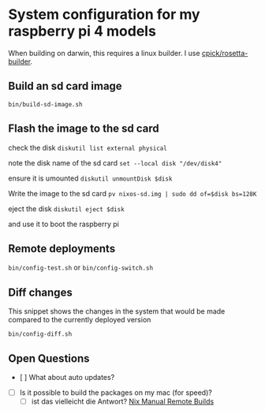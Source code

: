 # System configuration for my raspberry pi 4 models

When building on darwin, this requires a linux builder. I use [cpick/rosetta-builder](https://github.com/cpick/nix-rosetta-builder).

## Build an sd card image

`bin/build-sd-image.sh`

## Flash the image to the sd card

check the disk
`diskutil list external physical`

note the disk name of the sd card
`set --local disk "/dev/disk4"`

ensure it is umounted
`diskutil unmountDisk $disk`

Write the image to the sd card
`pv nixos-sd.img | sudo dd of=$disk bs=128K`

eject the disk
`diskutil eject $disk`

and use it to boot the raspberry pi

## Remote deployments

`bin/config-test.sh` or `bin/config-switch.sh`

## Diff changes

This snippet shows the changes in the system that would be made compared to the currently deployed version

`bin/config-diff.sh`

## Open Questions

- [ ] What about auto updates?
- [ ] Is it possible to build the packages on my mac (for speed)?
  - [ ] ist das vielleicht die Antwort? [Nix Manual Remote Builds](https://docs.lix.systems/manual/lix/stable/advanced-topics/distributed-builds.html)
